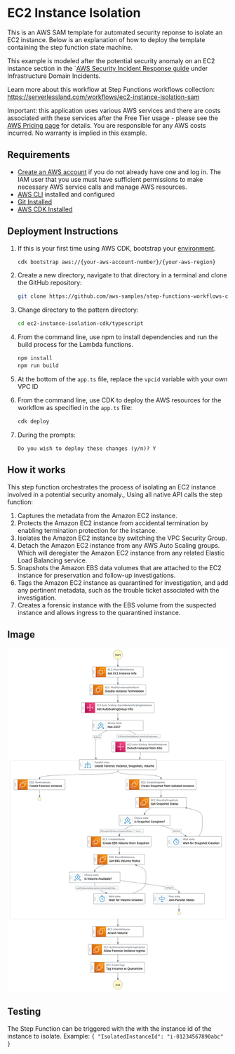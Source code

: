 # EC2 Instance Isolation

This is an AWS SAM template for automated security reponse to isolate an EC2 instance. Below is an explanation of how to deploy the template containing the step function state machine.

This example is modeled after the potential security anomaly on an EC2 instance section in the `[AWS Security Incident Response guide](https://docs.aws.amazon.com/whitepapers/latest/aws-security-incident-response-guide/welcome.html) under Infrastructure Domain Incidents.

Learn more about this workflow at Step Functions workflows collection: https://serverlessland.com/workflows/ec2-instance-isolation-sam

Important: this application uses various AWS services and there are costs associated with these services after the Free Tier usage - please see the [AWS Pricing page](https://aws.amazon.com/pricing/) for details. You are responsible for any AWS costs incurred. No warranty is implied in this example.

## Requirements

* [Create an AWS account](https://portal.aws.amazon.com/gp/aws/developer/registration/index.html) if you do not already have one and log in. The IAM user that you use must have sufficient permissions to make necessary AWS service calls and manage AWS resources.
* [AWS CLI](https://docs.aws.amazon.com/cli/latest/userguide/install-cliv2.html) installed and configured
* [Git Installed](https://git-scm.com/book/en/v2/Getting-Started-Installing-Git)
* [AWS CDK Installed](https://docs.aws.amazon.com/cdk/v2/guide/getting_started.html#getting_started_install)

## Deployment Instructions

1. If this is your first time using AWS CDK, bootstrap your [environment](https://docs.aws.amazon.com/cdk/v2/guide/getting_started.html#getting_started_bootstrap).

    ```bash
    cdk bootstrap aws://{your-aws-account-number}/{your-aws-region}
    ```

2. Create a new directory, navigate to that directory in a terminal and clone the GitHub repository:

    ```bash
    git clone https://github.com/aws-samples/step-functions-workflows-collection
    ```

3. Change directory to the pattern directory:

    ```bash
    cd ec2-instance-isolation-cdk/typescript
    ```

4. From the command line, use npm to install dependencies and run the build process for the Lambda functions.

    ```bash
    npm install
    npm run build
    ```

5. At the bottom of the `app.ts` file, replace the `vpcid` variable with your own VPC ID

6. From the command line, use CDK to deploy the AWS resources for the workflow as specified in the ```app.ts``` file:

    ```bash
    cdk deploy
    ```

7. During the prompts:

    ```text
    Do you wish to deploy these changes (y/n)? Y
    ```


## How it works

This step function orchestrates the process of isolating an EC2 instance involved in a potential security anomaly.,
Using all native API calls the step function: 
1. Captures the metadata from the Amazon EC2 instance.
2. Protects the Amazon EC2 instance from accidental termination by enabling termination protection for the instance.
3. Isolates the Amazon EC2 instance by switching the VPC Security Group.
4. Detach the Amazon EC2 instance from any AWS Auto Scaling groups. Which will deregister the Amazon EC2 instance from any related Elastic Load Balancing service.
5. Snapshots the Amazon EBS data volumes that are attached to the EC2 instance for preservation and follow-up investigations.
6. Tags the Amazon EC2 instance as quarantined for investigation, and add any pertinent metadata, such as the trouble ticket associated with the investigation.
7. Creates a forensic instance with the EBS volume from the suspected instance and allows ingress to the quarantined instance.

## Image
![image](./resources/statemachine.png)

## Testing

The Step Function can be triggered with the with the instance id of the instance to isolate.
Example:
    ```
    {
        "IsolatedInstanceId": "i-01234567890abc"
    }
    ```
